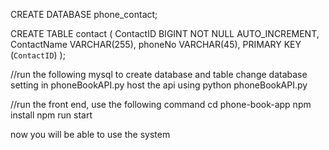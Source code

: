 CREATE DATABASE phone_contact;

CREATE TABLE contact (
    ContactID BIGINT NOT NULL AUTO_INCREMENT,
    ContactName VARCHAR(255),
    phoneNo VARCHAR(45),
    PRIMARY KEY (`ContactID`)
);

//run the following mysql to create database and table
change database setting in phoneBookAPI.py
host the api using python phoneBookAPI.py

//run the front end, use the following command
cd phone-book-app
npm install
npm run start

now you will be able to use the system